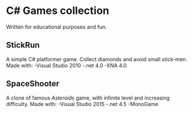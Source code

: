 # C# Games collection
Written for educational purposes and fun.

## StickRun
A simple C# platformer game.  Collect diamonds and avoid small stick-men. 
Made with:
-Visual Studio 2010
-.net 4.0
-XNA 4.0

## SpaceShooter
A clone of famous *Asteroids* game, with infinite level and increasing difficulty. 
Made with:
-Visual Studio 2015
-.net 4.5
-MonoGame
